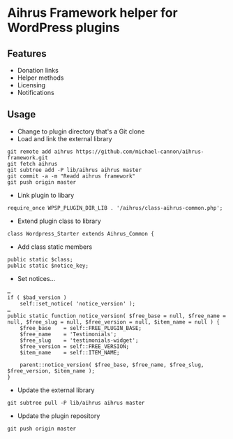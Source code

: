 # Aihrus Framework helper for WordPress plugins

## Features

* Donation links
* Helper methods
* Licensing
* Notifications

## Usage

* Change to plugin directory that's a Git clone
* Load and link the external library

```
git remote add aihrus https://github.com/michael-cannon/aihrus-framework.git
git fetch aihrus 
git subtree add -P lib/aihrus aihrus master
git commit -a -m "Readd aihrus framework"
git push origin master
```

* Link plugin to libary

```
require_once WPSP_PLUGIN_DIR_LIB . '/aihrus/class-aihrus-common.php';
```

* Extend plugin class to library

```
class Wordpress_Starter extends Aihrus_Common {
```

* Add class static members

```
public static $class;
public static $notice_key;
```

* Set notices…

```
…
if ( $bad_version )
	self::set_notice( 'notice_version' );
…
public static function notice_version( $free_base = null, $free_name = null, $free_slug = null, $free_version = null, $item_name = null ) {
	$free_base    = self::FREE_PLUGIN_BASE;
	$free_name    = 'Testimonials';
	$free_slug    = 'testimonials-widget';
	$free_version = self::FREE_VERSION;
	$item_name    = self::ITEM_NAME;

	parent::notice_version( $free_base, $free_name, $free_slug, $free_version, $item_name );
}
```

* Update the external library

```
git subtree pull -P lib/aihrus aihrus master
```

* Update the plugin repository

```
git push origin master
```
